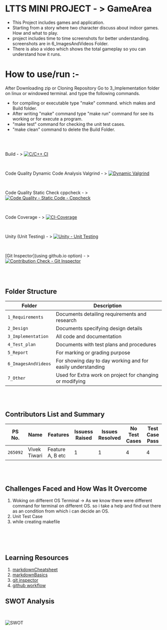 # LTTS MINI PROJECT - > GameArea


* This Project includes games and application.
* Starting from a story where two character discuss about indoor games. How and what to play.
* project includes time to time screenshots for better understanding. screenshots are in 6_ImagesAndVideos Folder.
* There is also a video which shows the total gameplay so you can understand how it runs.


# How to use/run :-
After Downloading zip or Cloning Repository Go to 3_Implementation folder on linux or windowed terminal. and type the following commands.

* for compiling or executable type "make" command. which makes and Build folder.
* After writing "make" command type "make run" command for see its working or for execute a program.
* "make test" command for checking the unit test cases.
* "make clean" command to delete the Build Folder.

<br>
<br>


Build - > [![C/C++ CI](https://github.com/Tiwari007/L-T-Miniproject-in-C/actions/workflows/c-cpp.yml/badge.svg)](https://github.com/Tiwari007/L-T-Miniproject-in-C/actions/workflows/c-cpp.yml)

<br>

Code Quality Dynamic Code Analysis Valgrind - > [![Dynamic Valgrind](https://github.com/prithvisekhar/AppliedSDLC_Template/actions/workflows/CodeQuality_Dynamic.yml/badge.svg)](https://github.com/Tiwari007/L-T-Miniproject-in-C/actions/workflows/unity.yml)

<br>

Code Quality Static Check cppcheck - > [![Code Quality - Static Code - Cppcheck](https://github.com/Tiwari007/L-T-Miniproject-in-C/actions/workflows/cppcheck.yml/badge.svg)](https://github.com/Tiwari007/L-T-Miniproject-in-C/actions/workflows/cppcheck.yml)

<br>

Code Coverage - > [![CI-Coverage](https://github.com/Tiwari007/L-T-Miniproject-in-C/actions/workflows/gcov.yml/badge.svg)](https://github.com/Tiwari007/L-T-Miniproject-in-C/actions/workflows/gcov.yml)

<br>

Unity (Unit Testing) - > [![Unity - Unit Testing](https://github.com/Tiwari007/L-T-Miniproject-in-C/actions/workflows/unity.yml/badge.svg)](https://github.com/Tiwari007/L-T-Miniproject-in-C/actions/workflows/unity.yml)

<br>

[Git Inspector](using github.io option) - > [![Contribution Check - Git Inspector](https://github.com/Tiwari007/L-T-Miniproject-in-C/actions/workflows/gitInspector.yml/badge.svg)](https://github.com/Tiwari007/L-T-Miniproject-in-C/actions/workflows/gitInspector.yml)


<br>
<br>

## Folder Structure
Folder             | Description
-------------------| -----------------------------------------
`1_Requirements`   | Documents detailing requirements and research
`2_Design`         | Documents specifying design details
`3_Implementation` | All code and documentation
`4_Test_plan`      | Documents with test plans and procedures
`5_Report`         | For marking or grading purpose
`6_ImagesAndVideos`| For showing day to day working and for easily understanding
`7_Other`          | Used for Extra work on project for changing or modifying


<br>
<br>

## Contributors List and Summary

PS No. |  Name   |    Features    | Issuess Raised |Issues Resolved|No Test Cases|Test Case Pass
-------|---------|----------------|----------------|---------------|-------------|--------------
`265092` | Vivek Tiwari  | Feature A, B etc    | 1    | 1   |4   |4    

<br>
<br>

## Challenges Faced and How Was It Overcome

1. Woking on different OS Terminal  ->  As we know there were different command for terminal on different OS. so i take a help and find out there as an condition from which i can decide an OS.
2. Unit Test Case
3. while creating makefile

<br>
<br>


<br>

## Learning Resources
1. [markdownCheatsheet](https://github.com/adam-p/markdown-here/wiki/Markdown-Cheatsheet)
2. [markdownBasics](https://guides.github.com/features/mastering-markdown/)
3. [git inspector](https://github.com/ejwa/gitinspector.git)
4. [github workflow](https://docs.github.com/en/actions/)



## SWOT Analysis

<br>

![SWOT](https://github.com/Tiwari007/L-T-Miniproject-in-C/blob/master/6_ImagesAndVideos/SWOT.jpg?raw=true)